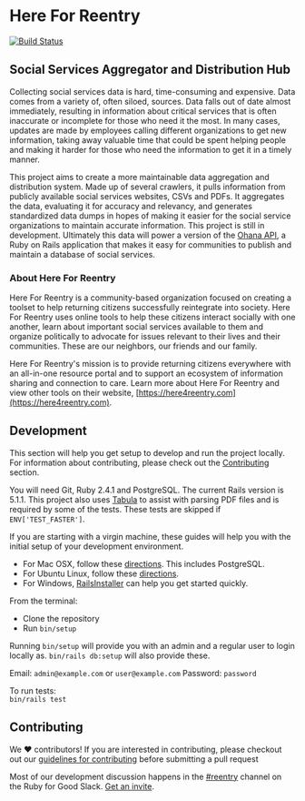 # Here For Reentry

[![Build Status](https://travis-ci.org/rubyforgood/reentry.svg?branch=master)](https://travis-ci.org/rubyforgood/reentry)

## Social Services Aggregator and Distribution Hub
Collecting social services data is hard, time-consuming and expensive. Data comes from a variety of, often siloed, sources. Data falls out of date almost immediately, resulting in information about critical services that is often inaccurate or incomplete for those who need it the most. In many cases, updates are made by employees calling different organizations to get new information, taking away valuable time that could be spent helping people and making it harder for those who need the information to get it in a timely manner.

This project aims to create a more maintainable data aggregation and distribution system. Made up of several crawlers, it pulls information from publicly available social services websites, CSVs and PDFs. It aggregates the data, evaluating it for accuracy and relevancy, and generates standardized data dumps in hopes of making it easier for the social service organizations to maintain accurate information. This project is still in development. Ultimately this data will power a version of the [Ohana API](https://github.com/codeforamerica/ohana-api), a Ruby on Rails application that makes it easy for communities to publish and maintain a database of social services.

### About Here For Reentry
Here For Reentry is a community-based organization focused on creating a toolset to help returning citizens successfully reintegrate into society. Here For Reentry uses online tools to help these citizens interact socially with one another, learn about important social services available to them and organize politically to advocate for issues relevant to their lives and their communities. These are our neighbors, our friends and our family.

Here For Reentry's mission is to provide returning citizens everywhere with an all-in-one resource portal and to support an ecosystem of information sharing and connection to care. Learn more about Here For Reentry and view other tools on their website, [https://here4reentry.com](https://here4reentry.com).


## Development
This section will help you get setup to develop and run the project locally.  For information about contributing, please check out the [Contributing](#contributing) section.

You will need Git, Ruby 2.4.1 and PostgreSQL. The current Rails version is 5.1.1. This project also uses [Tabula](https://github.com/tabulapdf/tabula) to assist with parsing PDF files and is required by some of the tests. These tests are skipped if `ENV['TEST_FASTER']`.

If you are starting with a virgin machine, these guides will help you with the initial setup of your development environment.

* For Mac OSX, follow these [directions](https://gorails.com/setup/osx/10.12-sierra). This includes PostgreSQL.
* For Ubuntu Linux, follow these [directions](https://gorails.com/setup/ubuntu/17.04).
* For Windows, [RailsInstaller](http://railsinstaller.org/en) can help you get started quickly.

From the terminal:  
* Clone the repository  
* Run `bin/setup`

Running `bin/setup` will provide you with an admin and a regular user to login locally as. `bin/rails db:setup` will also provide these.

Email: `admin@example.com` or `user@example.com`
Password: `password`

To run tests:  
`bin/rails test`

## Contributing
We ♥ contributors! If you are interested in contributing, please checkout out our [guidelines for contributing](CONTRIBUTING.md) before submitting a pull request

Most of our development discussion happens in the [#reentry](https://rubyforgood.slack.com/messages/reentry) channel on the Ruby for Good Slack. [Get an invite](https://rubyforgood.herokuapp.com/).
